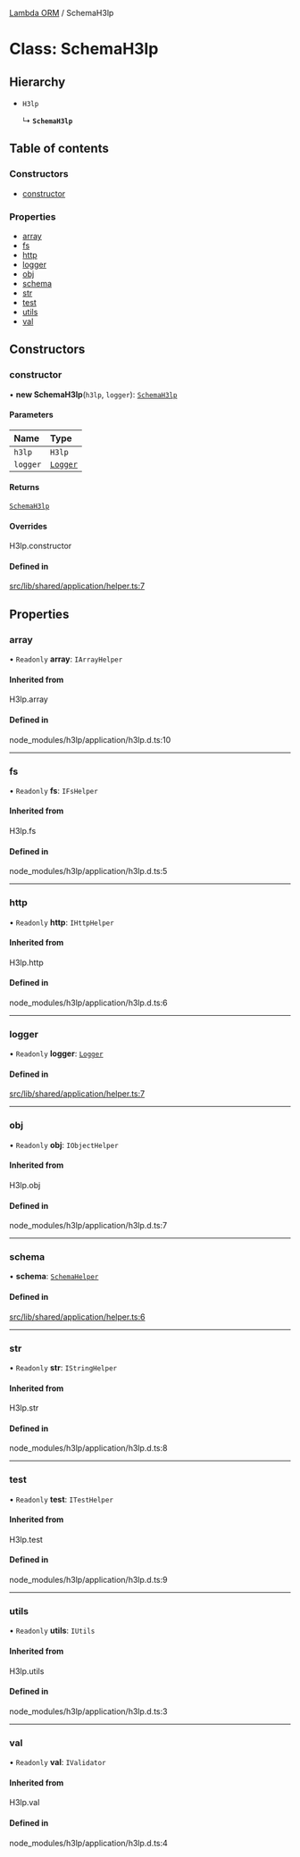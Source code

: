 [Lambda ORM](../README.md) / SchemaH3lp

# Class: SchemaH3lp

## Hierarchy

- `H3lp`

  ↳ **`SchemaH3lp`**

## Table of contents

### Constructors

- [constructor](SchemaH3lp.md#constructor)

### Properties

- [array](SchemaH3lp.md#array)
- [fs](SchemaH3lp.md#fs)
- [http](SchemaH3lp.md#http)
- [logger](SchemaH3lp.md#logger)
- [obj](SchemaH3lp.md#obj)
- [schema](SchemaH3lp.md#schema)
- [str](SchemaH3lp.md#str)
- [test](SchemaH3lp.md#test)
- [utils](SchemaH3lp.md#utils)
- [val](SchemaH3lp.md#val)

## Constructors

### constructor

• **new SchemaH3lp**(`h3lp`, `logger`): [`SchemaH3lp`](SchemaH3lp.md)

#### Parameters

| Name | Type |
| :------ | :------ |
| `h3lp` | `H3lp` |
| `logger` | [`Logger`](Logger.md) |

#### Returns

[`SchemaH3lp`](SchemaH3lp.md)

#### Overrides

H3lp.constructor

#### Defined in

[src/lib/shared/application/helper.ts:7](https://github.com/lambda-orm/lambdaorm-base/blob/18a48bdf05b264fa0e5a92f5c2fa8abbd9587acd/src/lib/shared/application/helper.ts#L7)

## Properties

### array

• `Readonly` **array**: `IArrayHelper`

#### Inherited from

H3lp.array

#### Defined in

node_modules/h3lp/application/h3lp.d.ts:10

___

### fs

• `Readonly` **fs**: `IFsHelper`

#### Inherited from

H3lp.fs

#### Defined in

node_modules/h3lp/application/h3lp.d.ts:5

___

### http

• `Readonly` **http**: `IHttpHelper`

#### Inherited from

H3lp.http

#### Defined in

node_modules/h3lp/application/h3lp.d.ts:6

___

### logger

• `Readonly` **logger**: [`Logger`](Logger.md)

#### Defined in

[src/lib/shared/application/helper.ts:7](https://github.com/lambda-orm/lambdaorm-base/blob/18a48bdf05b264fa0e5a92f5c2fa8abbd9587acd/src/lib/shared/application/helper.ts#L7)

___

### obj

• `Readonly` **obj**: `IObjectHelper`

#### Inherited from

H3lp.obj

#### Defined in

node_modules/h3lp/application/h3lp.d.ts:7

___

### schema

• **schema**: [`SchemaHelper`](SchemaHelper.md)

#### Defined in

[src/lib/shared/application/helper.ts:6](https://github.com/lambda-orm/lambdaorm-base/blob/18a48bdf05b264fa0e5a92f5c2fa8abbd9587acd/src/lib/shared/application/helper.ts#L6)

___

### str

• `Readonly` **str**: `IStringHelper`

#### Inherited from

H3lp.str

#### Defined in

node_modules/h3lp/application/h3lp.d.ts:8

___

### test

• `Readonly` **test**: `ITestHelper`

#### Inherited from

H3lp.test

#### Defined in

node_modules/h3lp/application/h3lp.d.ts:9

___

### utils

• `Readonly` **utils**: `IUtils`

#### Inherited from

H3lp.utils

#### Defined in

node_modules/h3lp/application/h3lp.d.ts:3

___

### val

• `Readonly` **val**: `IValidator`

#### Inherited from

H3lp.val

#### Defined in

node_modules/h3lp/application/h3lp.d.ts:4
